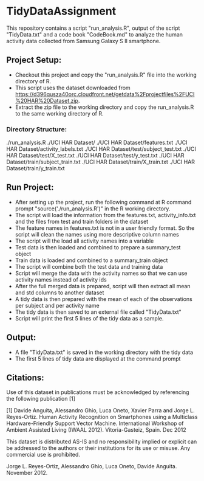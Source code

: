 # TidyDataAssignment

This repository contains a script "run_analysis.R", output of the script "TidyData.txt" and a code book "CodeBook.md" to analyze the human activity data collected from Samsung Galaxy S II smartphone.

## Project Setup:
* Checkout this project and copy the "run_analysis.R" file into the working directory of R.
* This script uses the dataset downloaded from https://d396qusza40orc.cloudfront.net/getdata%2Fprojectfiles%2FUCI%20HAR%20Dataset.zip.  
* Extract the zip file to the working directory and copy the run_analysis.R to the same working directory of R.

### Directory Structure:
<Working directory>
./run_analysis.R
./UCI HAR Dataset/
./UCI HAR Dataset/features.txt
./UCI HAR Dataset/activity_labels.txt
./UCI HAR Dataset/test/subject_test.txt
./UCI HAR Dataset/test/X_test.txt
./UCI HAR Dataset/test/y_test.txt
./UCI HAR Dataset/train/subject_train.txt
./UCI HAR Dataset/train/X_train.txt
./UCI HAR Dataset/train/y_train.txt


## Run Project:
* After setting up the project, run the following command at R command prompt "source('./run_analysis.R')" in the R working directory.
* The script will load the information from the features.txt, activity_info.txt and the files from test and train folders in the dataset
* The feature names in features.txt is not in a user friendly format.  So the script will clean the names using more descriptive column names
* The script will the load all activity names into a variable
* Test data is then loaded and combined to prepare a summary_test object
* Train data is loaded and combined to a summary_train object
* The script will combine both the test data and training data
* Script will merge the data with the activity names so that we can use activity names instead of activity ids
* After the full merged data is prepared, script will then extract all mean and std columns to another dataset
* A tidy data is then prepared with the mean of each of the observations per subject and per activity name
* The tidy data is then saved to an external file called "TidyData.txt"
* Script will print the first 5 lines of the tidy data as a sample.

## Output:
* A file "TidyData.txt" is saved in the working directory with the tidy data
* The first 5 lines of tidy data are displayed at the command prompt

## Citations:
Use of this dataset in publications must be acknowledged by referencing the following publication [1] 

[1] Davide Anguita, Alessandro Ghio, Luca Oneto, Xavier Parra and Jorge L. Reyes-Ortiz. Human Activity Recognition on Smartphones using a Multiclass Hardware-Friendly Support Vector Machine. International Workshop of Ambient Assisted Living (IWAAL 2012). Vitoria-Gasteiz, Spain. Dec 2012

This dataset is distributed AS-IS and no responsibility implied or explicit can be addressed to the authors or their institutions for its use or misuse. Any commercial use is prohibited.

Jorge L. Reyes-Ortiz, Alessandro Ghio, Luca Oneto, Davide Anguita. November 2012.